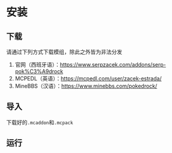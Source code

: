 # 安装

## 下载

请通过下列方式下载模组，除此之外皆为非法分发

1. 官网（西班牙语）：<https://www.serpzacek.com/addons/serp-pok%C3%A9drock>
2. MCPEDL（英语）：<https://mcpedl.com/user/zacek-estrada/>
3. MineBBS（汉语）：<https://www.minebbs.com/pokedrock/>



## 导入

下载好的`.mcaddon`和`.mcpack`
## 运行